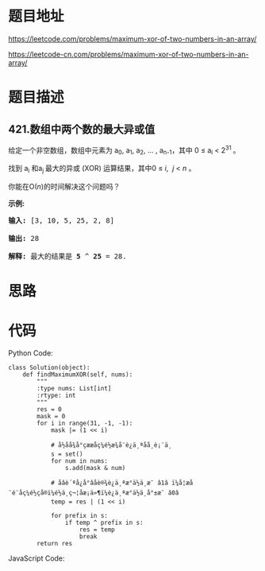 # 题目地址
https://leetcode.com/problems/maximum-xor-of-two-numbers-in-an-array/

https://leetcode-cn.com/problems/maximum-xor-of-two-numbers-in-an-array/
# 题目描述
## 421.数组中两个数的最大异或值
<p>给定一个非空数组，数组中元素为 a<sub>0</sub>, a<sub>1</sub>, a<sub>2</sub>, &hellip; , a<sub>n-1</sub>，其中 0 &le; a<sub>i</sub> &lt; 2<sup>31&nbsp;</sup>。</p>

<p>找到 a<sub>i</sub> 和a<sub>j&nbsp;</sub>最大的异或 (XOR) 运算结果，其中0 &le; <em>i</em>,&nbsp;&nbsp;<em>j</em> &lt; <em>n&nbsp;</em>。</p>

<p>你能在O(<em>n</em>)的时间解决这个问题吗？</p>

<p><strong>示例:</strong></p>

<pre>
<strong>输入:</strong> [3, 10, 5, 25, 2, 8]

<strong>输出:</strong> 28

<strong>解释:</strong> 最大的结果是 <strong>5</strong> ^ <strong>25</strong> = 28.
</pre>

# 思路

# 代码
Python Code:

```
class Solution(object):
    def findMaximumXOR(self, nums):
        """
        :type nums: List[int]
        :rtype: int
        """
        res = 0
        mask = 0
        for i in range(31, -1, -1):
            mask |= (1 << i)

            # å½åå¾å°çææåç¼é½æ¾å¨è¿ä¸ªåå¸è¡¨ä¸­
            s = set()
            for num in nums:
                s.add(mask & num)

            # åâè´ªå¿å°âåè®¾è¿ä¸ªæ°ä½ä¸æ¯ â1â ï¼å¦æå¨é¨åç¼é½çå®ï¼é½ä¸ç¬¦åæ¡ä»¶ï¼è¿ä¸ªæ°ä½ä¸å°±æ¯ â0â 
            temp = res | (1 << i)

            for prefix in s:
                if temp ^ prefix in s:
                    res = temp
                    break
        return res
```
JavaScript Code:

```

```
